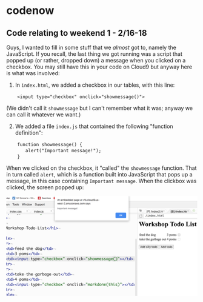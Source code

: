 # codenow

## Code relating to weekend 1 - 2/16-18

Guys, I wanted to fill in some stuff that we *almost* got to, namely the
JavaScript.  If you recall, the last thing we got running was a script
that popped up (or rather, dropped down) a message when you clicked on
a checkbox.  You may still have this in your code on Cloud9 but anyway
here is what was involved:

1. In `index.html`, we added a checkbox in our tables, with this line:

```
    <input type="checkbox" onclick="showmessage()">
```
  
  (We didn't call it `showmessage` but I can't remember what it was; anyway
  we can call it whatever we want.)
  
2. We added a file `index.js` that contained the following "function definition":

```
    function showmessage() {
       alert("Important message!");
    }
```

When we clicked on the checkbox, it "called" the `showmessage` function.  That
in turn called `alert`, which is a function built into JavaScript that pops up a message,
in this case containing `Important message`.  When the clickbox was clicked, the screen
popped up:

![Drop-down message box](screenshot1.png)


